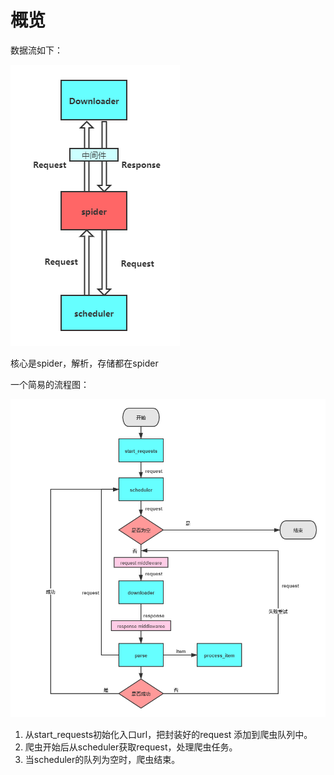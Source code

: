 # 概览
数据流如下：

![](../pic/pic1.png)

核心是spider，解析，存储都在spider


一个简易的流程图：

![](../pic/pic2.png)
1. 从start_requests初始化入口url，把封装好的request 添加到爬虫队列中。
2. 爬虫开始后从scheduler获取request，处理爬虫任务。
3. 当scheduler的队列为空时，爬虫结束。
